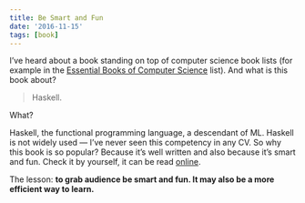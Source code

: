 ```yaml
---
title: Be Smart and Fun
date: '2016-11-15'
tags: [book]
---
```


I’ve heard about a book standing on top of computer science book lists (for example in the [Essential Books of Computer Science](https://www.goodreads.com/list/show/2205) list). And what is this book about?

> Haskell.

What?

Haskell, the functional programming language, a descendant of ML. Haskell is not widely used — I’ve never seen this competency in any CV.
So why this book is so popular? Because it’s well written and also because it’s smart and fun. Check it by yourself, it can be read [online](http://learnyouahaskell.com/). 

The lesson: **to grab audience be smart and fun. It may also be a more efficient way to learn.**
